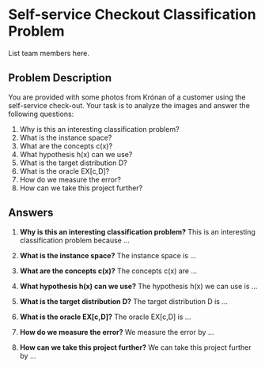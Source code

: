 # Self-service Checkout Classification Problem
List team members here.

## Problem Description

You are provided with some photos from Krónan of a customer using the self-service check-out. Your task is to analyze the images and answer the following questions:

1. Why is this an interesting classification problem?
2. What is the instance space?
3. What are the concepts c(x)?
4. What hypothesis h(x) can we use?
5. What is the target distribution D?
6. What is the oracle EX[c,D]?
7. How do we measure the error?
8. How can we take this project further?

## Answers

1. **Why is this an interesting classification problem?**
   This is an interesting classification problem because ...

2. **What is the instance space?**
   The instance space is ...

3. **What are the concepts c(x)?**
   The concepts c(x) are ...

4. **What hypothesis h(x) can we use?**
   The hypothesis h(x) we can use is ...

5. **What is the target distribution D?**
   The target distribution D is ...

6. **What is the oracle EX[c,D]?**
   The oracle EX[c,D] is ...

7. **How do we measure the error?**
   We measure the error by ...

8. **How can we take this project further?**
   We can take this project further by ...

